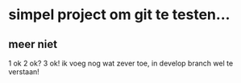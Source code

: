 # simpel project om git te testen...
## meer niet
1 ok
2 ok?
3 ok!
ik voeg nog wat zever toe, in develop branch wel te verstaan!

